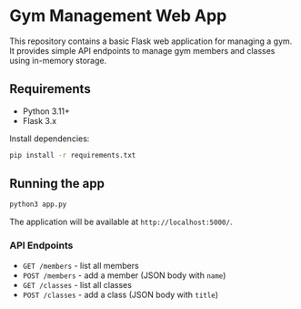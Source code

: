 # Gym Management Web App

This repository contains a basic Flask web application for managing a gym. It provides simple API endpoints to manage gym members and classes using in-memory storage.

## Requirements

- Python 3.11+
- Flask 3.x

Install dependencies:

```bash
pip install -r requirements.txt
```

## Running the app

```bash
python3 app.py
```

The application will be available at `http://localhost:5000/`.

### API Endpoints

- `GET /members` - list all members
- `POST /members` - add a member (JSON body with `name`)
- `GET /classes` - list all classes
- `POST /classes` - add a class (JSON body with `title`)
